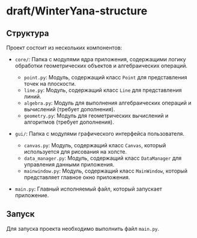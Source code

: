 # draft/WinterYana-structure

## Структура

Проект состоит из нескольких компонентов:

- `core/`: Папка с модулями ядра приложения, содержащими логику обработки геометрических объектов и алгебраических операций.
    - `point.py`: Модуль, содержащий класс `Point` для представления точек на плоскости.
    - `line.py`: Модуль, содержащий класс `Line` для представления линий.
    - `algebra.py`: Модуль для выполнения алгебраических операций и вычислений (требует дополнения).
    - `geometry.py`: Модуль для геометрических вычислений и алгоритмов (требует дополнения).

- `gui/`: Папка с модулями графического интерфейса пользователя.
    - `canvas.py`: Модуль, содержащий класс `Canvas`, который используется для рисования на холсте.
    - `data_manager.py`: Модуль, содержащий класс `DataManager` для управления данными приложения.
    - `mainwindow.py`: Модуль, содержащий класс `MainWindow`, который представляет главное окно приложения.

- `main.py`: Главный исполняемый файл, который запускает приложение.

## Запуск

Для запуска проекта необходимо выполнить файл `main.py`.
